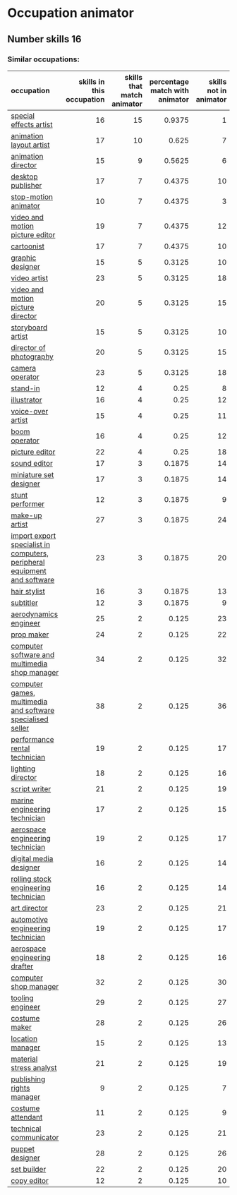 # Occupation animator
## Number skills 16
### Similar occupations:
| occupation                                                                                                                                              |   skills in this occupation |   skills that match animator |   percentage match with animator |   skills not in animator |
|:--------------------------------------------------------------------------------------------------------------------------------------------------------|----------------------------:|-----------------------------:|---------------------------------:|-------------------------:|
| [special effects artist](special_effects_artist.md)                                                                                                     |                          16 |                           15 |                           0.9375 |                        1 |
| [animation layout artist](animation_layout_artist.md)                                                                                                   |                          17 |                           10 |                           0.625  |                        7 |
| [animation director](animation_director.md)                                                                                                             |                          15 |                            9 |                           0.5625 |                        6 |
| [desktop publisher](desktop_publisher.md)                                                                                                               |                          17 |                            7 |                           0.4375 |                       10 |
| [stop-motion animator](stop-motion_animator.md)                                                                                                         |                          10 |                            7 |                           0.4375 |                        3 |
| [video and motion picture editor](video_and_motion_picture_editor.md)                                                                                   |                          19 |                            7 |                           0.4375 |                       12 |
| [cartoonist](cartoonist.md)                                                                                                                             |                          17 |                            7 |                           0.4375 |                       10 |
| [graphic designer](graphic_designer.md)                                                                                                                 |                          15 |                            5 |                           0.3125 |                       10 |
| [video artist](video_artist.md)                                                                                                                         |                          23 |                            5 |                           0.3125 |                       18 |
| [video and motion picture director](video_and_motion_picture_director.md)                                                                               |                          20 |                            5 |                           0.3125 |                       15 |
| [storyboard artist](storyboard_artist.md)                                                                                                               |                          15 |                            5 |                           0.3125 |                       10 |
| [director of photography](director_of_photography.md)                                                                                                   |                          20 |                            5 |                           0.3125 |                       15 |
| [camera operator](camera_operator.md)                                                                                                                   |                          23 |                            5 |                           0.3125 |                       18 |
| [stand-in](stand-in.md)                                                                                                                                 |                          12 |                            4 |                           0.25   |                        8 |
| [illustrator](illustrator.md)                                                                                                                           |                          16 |                            4 |                           0.25   |                       12 |
| [voice-over artist](voice-over_artist.md)                                                                                                               |                          15 |                            4 |                           0.25   |                       11 |
| [boom operator](boom_operator.md)                                                                                                                       |                          16 |                            4 |                           0.25   |                       12 |
| [picture editor](picture_editor.md)                                                                                                                     |                          22 |                            4 |                           0.25   |                       18 |
| [sound editor](sound_editor.md)                                                                                                                         |                          17 |                            3 |                           0.1875 |                       14 |
| [miniature set designer](miniature_set_designer.md)                                                                                                     |                          17 |                            3 |                           0.1875 |                       14 |
| [stunt performer](stunt_performer.md)                                                                                                                   |                          12 |                            3 |                           0.1875 |                        9 |
| [make-up artist](make-up_artist.md)                                                                                                                     |                          27 |                            3 |                           0.1875 |                       24 |
| [import export specialist in computers, peripheral equipment and software](import_export_specialist_in_computers,_peripheral_equipment_and_software.md) |                          23 |                            3 |                           0.1875 |                       20 |
| [hair stylist](hair_stylist.md)                                                                                                                         |                          16 |                            3 |                           0.1875 |                       13 |
| [subtitler](subtitler.md)                                                                                                                               |                          12 |                            3 |                           0.1875 |                        9 |
| [aerodynamics engineer](aerodynamics_engineer.md)                                                                                                       |                          25 |                            2 |                           0.125  |                       23 |
| [prop maker](prop_maker.md)                                                                                                                             |                          24 |                            2 |                           0.125  |                       22 |
| [computer software and multimedia shop manager](computer_software_and_multimedia_shop_manager.md)                                                       |                          34 |                            2 |                           0.125  |                       32 |
| [computer games, multimedia and software specialised seller](computer_games,_multimedia_and_software_specialised_seller.md)                             |                          38 |                            2 |                           0.125  |                       36 |
| [performance rental technician](performance_rental_technician.md)                                                                                       |                          19 |                            2 |                           0.125  |                       17 |
| [lighting director](lighting_director.md)                                                                                                               |                          18 |                            2 |                           0.125  |                       16 |
| [script writer](script_writer.md)                                                                                                                       |                          21 |                            2 |                           0.125  |                       19 |
| [marine engineering technician](marine_engineering_technician.md)                                                                                       |                          17 |                            2 |                           0.125  |                       15 |
| [aerospace engineering technician](aerospace_engineering_technician.md)                                                                                 |                          19 |                            2 |                           0.125  |                       17 |
| [digital media designer](digital_media_designer.md)                                                                                                     |                          16 |                            2 |                           0.125  |                       14 |
| [rolling stock engineering technician](rolling_stock_engineering_technician.md)                                                                         |                          16 |                            2 |                           0.125  |                       14 |
| [art director](art_director.md)                                                                                                                         |                          23 |                            2 |                           0.125  |                       21 |
| [automotive engineering technician](automotive_engineering_technician.md)                                                                               |                          19 |                            2 |                           0.125  |                       17 |
| [aerospace engineering drafter](aerospace_engineering_drafter.md)                                                                                       |                          18 |                            2 |                           0.125  |                       16 |
| [computer shop manager](computer_shop_manager.md)                                                                                                       |                          32 |                            2 |                           0.125  |                       30 |
| [tooling engineer](tooling_engineer.md)                                                                                                                 |                          29 |                            2 |                           0.125  |                       27 |
| [costume maker](costume_maker.md)                                                                                                                       |                          28 |                            2 |                           0.125  |                       26 |
| [location manager](location_manager.md)                                                                                                                 |                          15 |                            2 |                           0.125  |                       13 |
| [material stress analyst](material_stress_analyst.md)                                                                                                   |                          21 |                            2 |                           0.125  |                       19 |
| [publishing rights manager](publishing_rights_manager.md)                                                                                               |                           9 |                            2 |                           0.125  |                        7 |
| [costume attendant](costume_attendant.md)                                                                                                               |                          11 |                            2 |                           0.125  |                        9 |
| [technical communicator](technical_communicator.md)                                                                                                     |                          23 |                            2 |                           0.125  |                       21 |
| [puppet designer](puppet_designer.md)                                                                                                                   |                          28 |                            2 |                           0.125  |                       26 |
| [set builder](set_builder.md)                                                                                                                           |                          22 |                            2 |                           0.125  |                       20 |
| [copy editor](copy_editor.md)                                                                                                                           |                          12 |                            2 |                           0.125  |                       10 |
